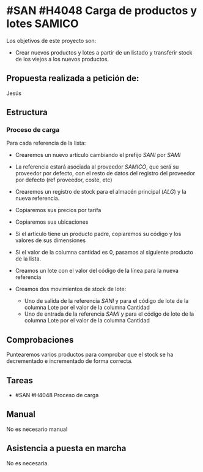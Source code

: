 # #SAN #H4048 Carga de productos y lotes SAMICO

Los objetivos de este proyecto son:
+ Crear nuevos productos y lotes a partir de un listado y transferir stock de los viejos a los nuevos productos.

## Propuesta realizada a petición de:
Jesús

## Estructura

### Proceso de carga
Para cada referencia de la lista:
+ Crearemos un nuevo artículo cambiando el prefijo _SANI_ por _SAMI_
+ La referencia estará asociada al proveedor _SAMICO_, que será su proveedor por defecto, con el resto de datos del registro del proveedor por defecto (ref proveedor, coste, etc)
+ Crearemos un registro de stock para el almacén principal (_ALG_) y la nueva referencia.
+ Copiaremos sus precios por tarifa
+ Copiaremos sus ubicaciones
+ Si el artículo tiene un producto padre, copiaremos su código y los valores de sus dimensiones

+ Si el valor de la columna cantidad es 0, pasamos al siguiente producto de la lista.
+ Creamos un lote con el valor del código de la línea para la nueva referencia
+ Creamos dos movimientos de stock de lote:
    + Uno de salida de la referencia _SANI_ y para el código de lote de la columna Lote por el valor de la columna Cantidad
    + Uno de entrada de la referencia _SAMI_ y para el código de lote de la columna Lote por el valor de la columna Cantidad

## Comprobaciones
Puntearemos varios productos para comprobar que el stock se ha decrementado e incrementado de forma correcta.

## Tareas
+ #SAN #H4048 Proceso de carga

## Manual
No es necesario manual

## Asistencia a puesta en marcha
No es necesaria.
